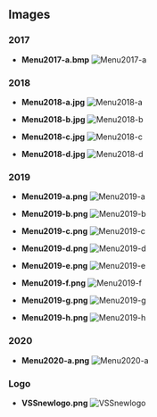 ## Images

### 2017

- **Menu2017-a.bmp**
  ![Menu2017-a](Media/Menu2017-a.bmp)

### 2018

- **Menu2018-a.jpg**
  ![Menu2018-a](Media/Menu2018-a.jpg)

- **Menu2018-b.jpg**
  ![Menu2018-b](Media/Menu2018-b.jpg)

- **Menu2018-c.jpg**
  ![Menu2018-c](Media/Menu2018-c.jpg)

- **Menu2018-d.jpg**
  ![Menu2018-d](Media/Menu2018-d.jpg)

### 2019

- **Menu2019-a.png**
  ![Menu2019-a](Media/Menu2019-a.png)

- **Menu2019-b.png**
  ![Menu2019-b](Media/Menu2019-b.png)

- **Menu2019-c.png**
  ![Menu2019-c](Media/Menu2019-c.png)

- **Menu2019-d.png**
  ![Menu2019-d](Media/Menu2019-d.png)

- **Menu2019-e.png**
  ![Menu2019-e](Media/Menu2019-e.png)

- **Menu2019-f.png**
  ![Menu2019-f](Media/Menu2019-f.png)

- **Menu2019-g.png**
  ![Menu2019-g](Media/Menu2019-g.png)

- **Menu2019-h.png**
  ![Menu2019-h](Media/Menu2019-h.png)

### 2020

- **Menu2020-a.png**
  ![Menu2020-a](Media/Menu2020-a.png)

### Logo

- **VSSnewlogo.png**
  ![VSSnewlogo](Media/VSSnewlogo.png)